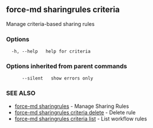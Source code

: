 ## force-md sharingrules criteria

Manage criteria-based sharing rules

### Options

```
  -h, --help   help for criteria
```

### Options inherited from parent commands

```
      --silent   show errors only
```

### SEE ALSO

* [force-md sharingrules](force-md_sharingrules.md)	 - Manage Sharing Rules
* [force-md sharingrules criteria delete](force-md_sharingrules_criteria_delete.md)	 - Delete rule
* [force-md sharingrules criteria list](force-md_sharingrules_criteria_list.md)	 - List workflow rules

